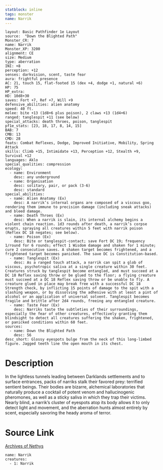 ```yaml
---
statblock: inline
tags: monster
name: Narrik
---
```

```statblock
layout: Basic Pathfinder 1e Layout
source:  "Down the Blighted Path"
Monster_CR: 7
name: Narrik
Monster_XP: 3200
alignment: CE
size: Medium
type: aberration
INI: +8
perception: +12
senses: darkvision, scent, taste fear
aura: frightful presence
AC: 21, touch 15, flat-footed 15 (dex +4, dodge +1, natural +6)
HP: 75
HP_extra: 
HD: 10d8+30
saves: Fort +7, Ref +7, Will +9
defensive_abilities: alien anatomy
speed: 40 ft.
melee: bite +13 (1d8+6 plus poison), 2 claws +13 (1d4+6)
ranged: tanglespit +11 (see below)
special_attacks: death throes, poison, tanglespit
pf1e_stats: [23, 18, 17, 8, 14, 15]
BAB: 7
CMB: 13
CMD: 28
feats: Combat Reflexes, Dodge, Improved Initiative, Mobility, Spring Attack
skills: Climb +15, Intimidate +13, Perception +12, Stealth +9, Survival +12
languages: Aklo
special_qualities: compression
ecology:
  - name: Environment
    desc: any underground
  - name: Organisation
    desc: solitary, pair, or pack (3-6)
    desc: standard
special_abilities:
  - name: Alien Anatomy (Ex)
    desc: A narrik’s internal organs are composed of a viscous goo, rendering them immune to precision damage (including sneak attacks) and bleed damage.
  - name: Death Throes (Ex)
    desc: When a narrik is slain, its internal alchemy begins a violent chain reaction. 1d3 rounds after death, a narrik’s corpse erupts, spraying all creatures within 5 feet with narrik poison (Reflex DC 18 negates; see below).
  - name: Poison (Ex)
    desc: Bite or tanglespit-contact; save Fort DC 19; frequency 1/round for 6 rounds; effect 1 Wisdom damage and shaken for 1 minute; cure 2 consecutive saves. A shaken target becomes frightened, and a frightened target becomes panicked. The save DC is Constitution-based.
  - name: Tanglespit (Ex)
    desc: As a ranged touch attack, a narrik can spit a glob of viscous, psychotropic saliva at a single creature within 30 feet. Creatures struck by tanglespit become entangled, and must succeed at a DC 18 Reflex saving throw or be glued to the floor; a flying creature must succeed at a DC 18 Reflex saving throw or be unable to fly. A creature glued in place may break free with a successful DC 18 Strength check, by inflicting 15 points of damage to the spit with a slashing weapon, or by dissolving the adhesive with at least a pint of alcohol or an application of universal solvent. Tanglespit becomes fragile and brittle after 2d4 rounds, freeing any entangled creature.
  - name: Taste Fear (Ex)
    desc: Narriks taste the subtleties of their surroundings, especially the fear of other creatures, effectively granting them blindsight to detect all creatures suffering the shaken, frightened, or panicked conditions within 60 feet.
sources:
  - name: Down the Blighted Path
    desc: 56
desc_short: Glossy eyespots bulge from the neck of this long-limbed figure. Jagged teeth line the open mouth in its chest.
```
# Description
In the lightless tunnels leading between Darklands settlements and to surface entrances, packs of narriks stalk their favored prey: terrified sentient beings. Their bodies are bizarre, alchemical laboratories that naturally produce a cocktail of potent venom and hallucinogenic pheromones, as well as a sticky saliva in which they trap their victims. Nearly blind, a narrik’s cluster of eyespots atop its body allows it to only detect light and movement, and the aberration hunts almost entirely by scent, especially savoring the heady aroma of terror.
# Source Link
[Archives of Nethys](https://aonprd.com/MonsterDisplay.aspx?ItemName=Narrik)
```encounter-table
name: Narrik
creatures:
  - 1: Narrik
```
